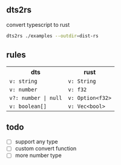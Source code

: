 ## dts2rs

convert typescript to rust

```bash
dts2rs ./examples --outdir=dist-rs
```

## rules

<table>
<tr>
  <th>dts</th>
  <th>rust</th>
</tr>
<tr>
  <td>
    <code class="language-typescript">v: string</code>
  </td>
  <td>
    <code class="language-rust">v: String</code>
  </td>
</tr>
<tr>
  <td>
    <code class="language-typescript">v: number</code>
  </td>
  <td>
    <code class="language-rust">v: f32</code>
  </td>
</tr>
<tr>
  <td>
    <code class="language-typescript">v?: number | null</code>
  </td>
  <td>
    <code class="language-rust">v: Option&lt;f32&gt;</code>
  </td>
</tr>
<tr>
  <td>
    <code class="language-typescript">v: boolean[]</code>
  </td>
  <td>
    <code class="language-rust">v: Vec&lt;bool&gt;</code>
  </td>
</tr>
</table>

## todo

- [ ] support any type
- [ ] custom convert function
- [ ] more number type
